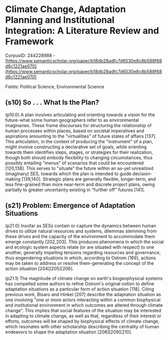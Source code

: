# Climate Change, Adaptation Planning and Institutional Integration: A Literature Review and Framework

CorpusID: 244228988 - [https://www.semanticscholar.org/paper/b18db28adfc7d6530e8c8b588f68d6c1221ae070](https://www.semanticscholar.org/paper/b18db28adfc7d6530e8c8b588f68d6c1221ae070)

Fields: Political Science, Environmental Science

## (s10) So . . . What Is the Plan?
(p10.0) A plan involves articulating and orienting towards a vision for the future-what some human geographers refer to as environmental imaginaries. These frame discourses for structuring the relationship of human processes within places, based on societal imperatives and aspirations amounting to the "virtualities" of future states of affairs [137]. This articulation, in the context of producing the "instrument" of a plan, might involve constructing a declarative set of goals, while orienting towards them identifies steps, stages, or strategies for their realization, though both should embody flexibility to changing circumstances, thus possibly entailing "menus" of scenarios that could be encountered [120,138]. This serves to "situate" the future within an as-yet unrealized (imaginary) SES, towards which the plan is intended to guide decision-making [139,140]. Strategic plans are generally flexible, longer-term, and less fine-grained than more near-term and discrete project plans, owing partially to greater uncertainty existing in "further off" futures [141].
## (s21) Problem: Emergence of Adaptation Situations
(p21.0) Insofar as SESs contain or capture the dynamics between human drives to utilize natural resources and systems, dilemmas stemming from these drives and the capacity of the environment to accommodate them emerge constantly [202,203]. This produces phenomena in which the social and ecologic system aspects relate (or are situated with respect) to one another, generally impelling tensions regarding resources and governance, thus engendering situations in which, according to Ostrom [169], actions may be taken to address or resolve them-generating the concept of the action situation [204][205][206].

(p21.1) The magnitude of climate change on earth's biogeophysical systems has compelled some authors to refine Ostrom's original notion to define adaptation situations as a particular form of action situation [118]. Citing previous work, Bisaro and Hinkel [207] describe the adaptation situation as one involving "one or more actors interacting within a common biophysical and institutional environment in which outcomes are altered through climate change". This implies that social features of the situation may be interested in adapting to climate change, as well as that, regardless of their interest or efforts, outcomes will be shaped by biophysical effects of climate change, which resonates with other scholarship describing the centrality of human endeavors to shape the adaptation situation [208][209][210].

